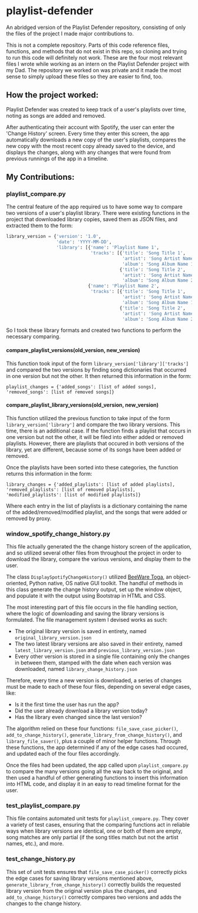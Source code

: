# playlist-defender
An abridged version of the Playlist Defender repository, consisting of only the files of the project I made major contributions to.

This is not a complete repository. Parts of this code reference files, functions, and methods that do not exist in this repo, so cloning and trying to run this code will definitely not work. These are the four most relevant files I wrote while working as an intern on the Playlist Defender project with my Dad. The repository we worked on was private and it made the most sense to simply upload these files so they are easier to find, too.

## How the project worked:
Playlist Defender was created to keep track of a user's playlists over time, noting as songs are added and removed.

After authenticating their account with Spotify, the user can enter the 'Change History' screen. Every time they enter this screen, the app automatically downloads a new copy of the user's playlists, compares the new copy with the most recent copy already saved to the device, and displays the changes, along with any changes that were found from previous runnings of the app in a timeline.

## My Contributions:
### playlist_compare.py
The central feature of the app required us to have some way to compare two versions of a user's playlist library. There were existing functions in the project that downloaded library copies, saved them as JSON files, and extracted them to the form:

```python 
library_version = {'version': '1.0',
                   'date': 'YYYY-MM-DD',
                   'library': [{'name': 'Playlist Name 1',
                                'tracks': [{'title': 'Song Title 1',
                                            'artist': 'Song Artist Name 1',
                                            'album': 'Song Album Name 1'},
                                           {'title': 'Song Title 2',
                                            'artist': 'Song Artist Name 2',
                                            'album': 'Song Album Name 2'}]},
                               {'name': 'Playlist Name 2',
                                'tracks': [{'title': 'Song Title 1',
                                            'artist': 'Song Artist Name 1',
                                            'album': 'Song Album Name 1'},
                                           {'title': 'Song Title 2',
                                            'artist': 'Song Artist Name 2',
                                            'album': 'Song Album Name 2'}]}]}
```

So I took these library formats and created two functions to perform the necessary comparing.

#### compare_playlist_versions(old_version, new_version)
This function took input of the form `library_version['library']['tracks']` and compared the two versions by finding song dictionaries that occurred in one version but not the other. It then returned this information in the form:

```
playlist_changes = {'added_songs': [list of added songs], 'removed_songs': [list of removed songs]}
```

#### compare_playlist_library_versions(old_version, new_version)
This function utilized the previous function to take input of the form `library_version['library']` and compare the two library versions. This time, there is an additional case. If the function finds a playlist that occurs in one version but not the other, it will be filed into either added or removed playlists. However, there are playlists that occured in both versions of the library, yet are different, because some of its songs have been added or removed.

Once the playlists have been sorted into these categories, the function returns this information in the form:

```
library_changes = {'added_playlists': [list of added playlists], 'removed_playlists': [list of removed playlists], 'modified_playlists': [list of modified playlists]}
```

Where each entry in the list of playlists is a dictionary containing the name of the added/removed/modified playlist, and the songs that were added or removed by proxy.

### window_spotify_change_history.py
This file actually generated the the change history screen of the application, and so utilized several other files from throughout the project in order to download the library, compare the various versions, and display them to the user.

The class `DisplaySpotifyChangeHistory()` utilized [BeeWare Toga](https://github.com/beeware/toga), an object-oriented, Python native, OS native GUI toolkit. The handful of methods in this class generate the change history output, set up the window object, and populate it with the output using Bootstrap in HTML and CSS.

The most interesting part of this file occurs in the file handling section, where the logic of downloading and saving the library versions is formulated. The file management system I devised works as such:

  * The original library version is saved in entirety, named `original_library_version.json`
  * The two latest library versions are also saved in their entirety, named `latest_library_version.json` and `previous_library_version.json`
  * Every other version is stored in a single file containing only the changes in between them, stamped with the date when each version was downloaded, named `library_change_history.json`

Therefore, every time a new version is downloaded, a series of changes must be made to each of these four files, depending on several edge cases, like:

  * Is it the first time the user has run the app?
  * Did the user already download a library version today?
  * Has the library even changed since the last version?

The algorithm relied on these four functions: `file_save_case_picker()`, `add_to_change_history()`, `generate_library_from_change_history()`, and `library_file_saver()`, plus a couple of minor helper functions. Through these functions, the app determined if any of the edge cases had occured, and updated each of the four files accordingly.

Once the files had been updated, the app called upon `playlist_compare.py` to compare the many versions going all the way back to the original, and then used a handful of other generating functions to insert this information into HTML code, and display it in an easy to read timeline format for the user.

### test_playlist_compare.py
This file contains automated unit tests for `playlist_compare.py`. They cover a variety of test cases, ensuring that the comparing functions act in reliable ways when library versions are identical, one or both of them are empty, song matches are only partial (if the song titles match but not the artist names, etc.), and more.

### test_change_history.py
This set of unit tests ensures that `file_save_case_picker()` correctly picks the edge cases for saving library versions mentioned above, `generate_library_from_change_history()` correctly builds the requested library version from the original version plus the changes, and `add_to_change_history()` correctly compares two versions and adds the changes to the change history.
